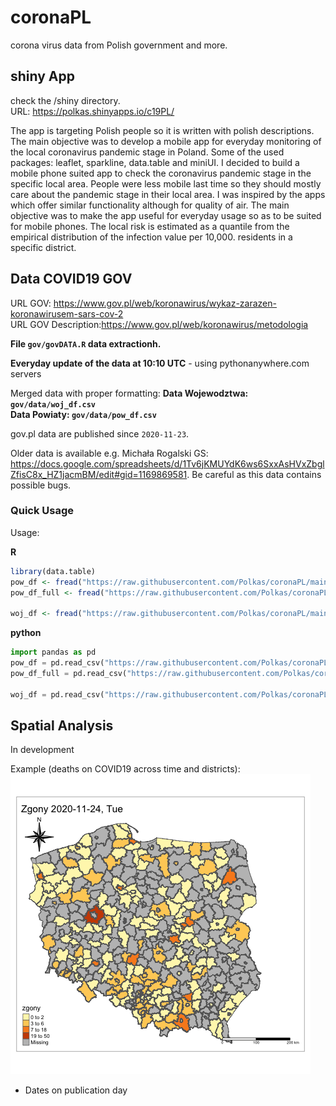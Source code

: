 # coronaPL
corona virus data from Polish government and more.

## shiny App 

check the /shiny directory.  
URL: https://polkas.shinyapps.io/c19PL/

The app is targeting Polish people so it is written with polish descriptions. The main objective was to develop a mobile app for everyday monitoring of the local coronavirus pandemic stage in Poland. Some of the used packages: leaflet, sparkline, data.table and miniUI.
I decided to build a mobile phone suited app to check the coronavirus pandemic stage in the specific local area. People were less mobile last time so they should mostly care about the pandemic stage in their local area. I was inspired by the apps which offer similar functionality although for quality of air. The main objective was to make the app useful for everyday usage so as to be suited for mobile phones. The local risk is estimated as a quantile from the empirical distribution of the infection value per 10,000. residents in a specific district.

## Data COVID19 GOV

URL GOV: https://www.gov.pl/web/koronawirus/wykaz-zarazen-koronawirusem-sars-cov-2  
URL GOV Description:https://www.gov.pl/web/koronawirus/metodologia  

**File `gov/govDATA.R` data extractionh.**

**Everyday update of the data at 10:10 UTC** - using pythonanywhere.com servers

Merged data with proper formatting:
**Data Wojewodztwa: `gov/data/woj_df.csv`**  
**Data Powiaty: `gov/data/pow_df.csv`**

gov.pl data are published since `2020-11-23`.

Older data is available e.g. Michała Rogalski GS: https://docs.google.com/spreadsheets/d/1Tv6jKMUYdK6ws6SxxAsHVxZbglZfisC8x_HZ1jacmBM/edit#gid=1169869581. 
Be careful as this data contains possible bugs.

### Quick Usage

Usage:

**R**

```r
library(data.table)
pow_df <- fread("https://raw.githubusercontent.com/Polkas/coronaPL/main/gov/data/pow_df.csv")
pow_df_full <- fread("https://raw.githubusercontent.com/Polkas/coronaPL/main/gov/data/pow_df_full.csv")

woj_df <- fread("https://raw.githubusercontent.com/Polkas/coronaPL/main/gov/data/woj_df.csv")
```

**python**

```python
import pandas as pd
pow_df = pd.read_csv("https://raw.githubusercontent.com/Polkas/coronaPL/main/gov/data/pow_df.csv")
pow_df_full = pd.read_csv("https://raw.githubusercontent.com/Polkas/coronaPL/main/gov/data/pow_df_full.csv")

woj_df = pd.read_csv("https://raw.githubusercontent.com/Polkas/coronaPL/main/gov/data/woj_df.csv")
```

## Spatial Analysis

In development

Example (deaths on COVID19 across time and districts):  
![](spatial/images/zgonyPL.gif)
* Dates on publication day
